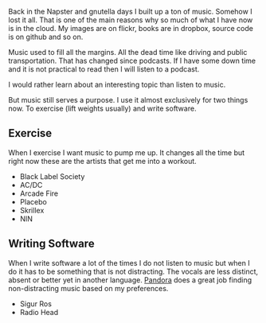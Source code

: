 Back in the Napster and gnutella days I built up a ton of music.  Somehow I lost it all.
That is one of the main reasons why so much of what I have now is in the
cloud.  My images are on flickr, books are in dropbox, source code is on 
github and so on.

Music used to fill all the margins.  All the dead time like driving and
public transportation.  That has changed since podcasts.  If I have some
down time and it is not practical to read then I will listen to a podcast.

I would rather learn about an interesting topic than listen to music.

But music still serves a purpose.  I use it almost exclusively for two things 
now.  To exercise (lift weights usually) and write software.   


## Exercise
When I exercise I want music to pump me up.  It changes all the time but
right now these are the artists that get me into a workout.

- Black Label Society
- AC/DC
- Arcade Fire
- Placebo
- Skrillex
- NIN

## Writing Software
When I write software a lot of the times I do not listen to music but when
I do it has to be something that is not distracting.  The vocals are less
distinct, absent or better yet in another language.  [Pandora](http://pandora.com/) 
does a great job finding non-distracting music based on my preferences.

- Sigur Ros
- Radio Head


<!--include:disqus.htm-->
